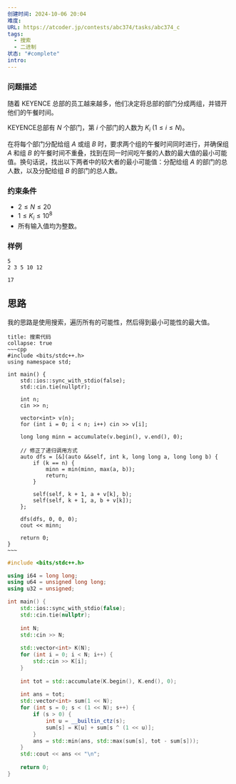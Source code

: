 ```yaml
---
创建时间: 2024-10-06 20:04
难度: 
URL: https://atcoder.jp/contests/abc374/tasks/abc374_c
tags:
  - 搜索
  - 二进制
状态: "#complete"
intro:
---
```

### 问题描述

随着 KEYENCE 总部的员工越来越多，他们决定将总部的部门分成两组，并错开他们的午餐时间。

KEYENCE总部有 $N$ 个部门，第 $i$ 个部门的人数为 $K_i$ $(1\leq i\leq N)$。

在将每个部门分配给组 $A$ 或组 $B$ 时，要求两个组的午餐时间同时进行，并确保组 $A$ 和组 $B$ 的午餐时间不重叠，找到在同一时间吃午餐的人数的最大值的最小可能值。换句话说，找出以下两者中的较大者的最小可能值：分配给组 $A$ 的部门的总人数，以及分配给组 $B$ 的部门的总人数。

### 约束条件

-   $2 \leq N \leq 20$
-   $1 \leq K_i \leq 10^8$
-   所有输入值均为整数。



### 样例

```docker title="input"
5
2 3 5 10 12
```

```docker title="output"
17
```


## 思路

我的思路是使用搜索，遍历所有的可能性，然后得到最小可能性的最大值。

```ad-sc
title: 搜索代码
collapse: true
~~~cpp
#include <bits/stdc++.h>
using namespace std;

int main() {
    std::ios::sync_with_stdio(false);
    std::cin.tie(nullptr);

    int n;
    cin >> n;

    vector<int> v(n);
    for (int i = 0; i < n; i++) cin >> v[i];

    long long minn = accumulate(v.begin(), v.end(), 0);

    // 修正了递归调用方式
    auto dfs = [&](auto &&self, int k, long long a, long long b) {
        if (k == n) {
            minn = min(minn, max(a, b));
            return;
        }

        self(self, k + 1, a + v[k], b);
        self(self, k + 1, a, b + v[k]);
    };

    dfs(dfs, 0, 0, 0);
    cout << minn;

    return 0;
}
~~~
```


```cpp showLineNumbers {"二进制递推":20-29}
#include <bits/stdc++.h>

using i64 = long long;
using u64 = unsigned long long;
using u32 = unsigned;

int main() {
    std::ios::sync_with_stdio(false);
    std::cin.tie(nullptr);
    
    int N;
    std::cin >> N;
    
    std::vector<int> K(N);
    for (int i = 0; i < N; i++) {
        std::cin >> K[i];
    }
    
    int tot = std::accumulate(K.begin(), K.end(), 0);
    
    int ans = tot;
    std::vector<int> sum(1 << N);
    for (int s = 0; s < (1 << N); s++) {
        if (s > 0) {
            int u = __builtin_ctz(s);
            sum[s] = K[u] + sum[s ^ (1 << u)];
        }
        ans = std::min(ans, std::max(sum[s], tot - sum[s]));
    }
    std::cout << ans << "\n";
    
    return 0;
}
```


